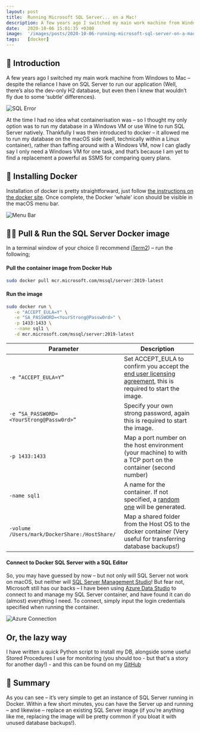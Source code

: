 ```yaml
---
layout: post
title:  Running Microsoft SQL Server... on a Mac!
description: A few years ago I switched my main work machine from Windows to Mac – despite the reliance I have on SQL...
date:   2020-10-06 15:01:35 +0300
image:  '/images/posts/2020-10-06-running-microsoft-sql-server-on-a-mac/apples.jpeg'
tags:   [docker]
---
```


## 👋 Introduction
A few years ago I switched my main work machine from Windows to Mac – despite the reliance I have on SQL Server to run 
our application (Well, there’s also the dev-only H2 database, but even then I knew that wouldn’t fly due to some ‘subtle’ differences).

![SQL Error]({{site.baseurl}}/images/posts/2020-10-06-running-microsoft-sql-server-on-a-mac/sql-error.png)

At the time I had no idea what containerisation was – so I thought my only option was to run my database in a Windows 
VM or use Wine to run SQL Server natively. Thankfully I was then introduced to docker – it allowed me to run my database 
on the macOS side (well, technically within a Linux container), rather than faffing around with a Windows VM, now I can 
gladly say I only need a Windows VM for one task, and that’s because I am yet to find a replacement a powerful as SSMS 
for comparing query plans.

## 🐳 Installing Docker
Installation of docker is pretty straightforward, just follow 
[the instructions on the docker site](https://docs.docker.com/docker-for-mac/install/). Once complete, the Docker 
'whale' icon should be visible in the macOS menu bar.

![Menu Bar]({{site.baseurl}}/images/posts/2020-10-06-running-microsoft-sql-server-on-a-mac/mac-menu-bar.png)

## 🏃‍♂️ Pull & Run the SQL Server Docker image
In a terminal window of your choice (I recommend [iTerm2](https://iterm2.com/)) – run the following;

#### Pull the container image from Docker Hub
```bash
sudo docker pull mcr.microsoft.com/mssql/server:2019-latest
```

#### Run the image
```bash
sudo docker run \
   -e "ACCEPT_EULA=Y" \
   -e "SA_PASSWORD=<YourStrong@Passw0rd>" \
   -p 1433:1433 \
   --name sql1 \
   -d mcr.microsoft.com/mssql/server:2019-latest
```

| Parameter | Description |
|---|---|
| `-e “ACCEPT_EULA=Y”` | Set ACCEPT_EULA to confirm you accept the [end user licensing agreement](https://go.microsoft.com/fwlink/?LinkId=746388), this is required to start the image. |
| `-e “SA_PASSWORD=<YourStrong@Passw0rd>”` | Specify your own strong password, again this is required to start the image. |
| `-p 1433:1433` | Map a port number on the host environment (your machine) to with a TCP port on the container (second number) |
| `-name sql1` | 	A name for the container. If not specified, a [random one](https://github.com/moby/moby/blob/master/pkg/namesgenerator/names-generator.go) will be generated. |
| `-volume /Users/mark/DockerShare:/HostShare/` | Map a shared folder from the Host OS to the docker container (Very useful for transferring database backups!) |

#### Connect to Docker SQL Server with a SQL Editor
So, you may have guessed by now – but not only will SQL Server not work on macOS, but neither will [SQL Server Management Studio](https://docs.microsoft.com/en-us/sql/ssms/download-sql-server-management-studio-ssms?view=sql-server-ver15)! But fear not, Microsoft still has our backs – I have been using [Azure Data Studio](https://docs.microsoft.com/en-us/sql/azure-data-studio/download-azure-data-studio?view=sql-server-ver15) to connect to and manage my SQL Server container, and have found it can do (almost) everything I need. To connect, simply input the login credentials specified when running the container.

![Azure Connection]({{site.baseurl}}/images/posts/2020-10-06-running-microsoft-sql-server-on-a-mac/azure-connection.png)

## Or, the lazy way
I have written a quick Python script to install my DB, alongside some useful Stored Procedures I use for monitoring (you should too - but that's a story for another day!) - and this can be found on my [GitHub](https://github.com/MTJB/scripts/blob/main/database/setupDb.py)

## 💅 Summary
As you can see – it’s very simple to get an instance of SQL Server running in Docker. Within a few short minutes, you can have the Server up and running – and likewise – replace an existing SQL Server image (if you’re anything like me, replacing the image will be pretty common if you bloat it with unused database backups!).